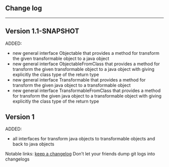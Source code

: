 ## Change log
----------------------

Version 1.1-SNAPSHOT
-------------

ADDED:

- new general interface Objectable that provides a method for transform the given transformable object to a java object
- new general interface ObjectableFromClass that provides a method for transform the given transformable object to a
  java object with giving explicitly the class type of the return type
- new general interface Transformable that provides a method for transform the given java object to a transformable object
- new general interface TransformableFromClass that provides a method for transform the given java object to a
  transformable object with giving explicitly the class type of the return type

Version 1
-------------

ADDED:

- all interfaces for transform java objects to transformable objects and back to java objects

Notable links:
[keep a changelog](http://keepachangelog.com/en/1.0.0/) Don’t let your friends dump git logs into changelogs
